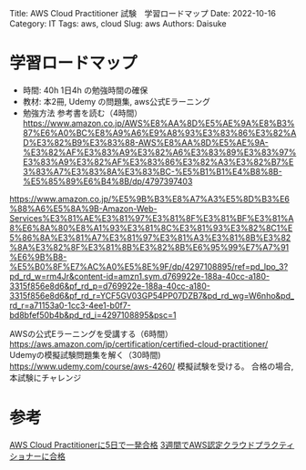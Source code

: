 Title: AWS Cloud Practitioner 試験　学習ロードマップ
Date: 2022-10-16
Category: IT
Tags: aws, cloud
Slug: aws
Authors: Daisuke


# 学習ロードマップ
- 時間: 40h 1日4h の勉強時間の確保
- 教材: 本2冊, Udemy の問題集, aws公式Eラーニング
- 勉強方法
参考書を読む（4時間）
https://www.amazon.co.jp/AWS%E8%AA%8D%E5%AE%9A%E8%B3%87%E6%A0%BC%E8%A9%A6%E9%A8%93%E3%83%86%E3%82%AD%E3%82%B9%E3%83%88-AWS%E8%AA%8D%E5%AE%9A-%E3%82%AF%E3%83%A9%E3%82%A6%E3%83%89%E3%83%97%E3%83%A9%E3%82%AF%E3%83%86%E3%82%A3%E3%82%B7%E3%83%A7%E3%83%8A%E3%83%BC-%E5%B1%B1%E4%B8%8B-%E5%85%89%E6%B4%8B/dp/4797397403

https://www.amazon.co.jp/%E5%9B%B3%E8%A7%A3%E5%8D%B3%E6%88%A6%E5%8A%9B-Amazon-Web-Services%E3%81%AE%E3%81%97%E3%81%8F%E3%81%BF%E3%81%A8%E6%8A%80%E8%A1%93%E3%81%8C%E3%81%93%E3%82%8C1%E5%86%8A%E3%81%A7%E3%81%97%E3%81%A3%E3%81%8B%E3%82%8A%E3%82%8F%E3%81%8B%E3%82%8B%E6%95%99%E7%A7%91%E6%9B%B8-%E5%B0%8F%E7%AC%A0%E5%8E%9F/dp/4297108895/ref=pd_lpo_3?pd_rd_w=rm4Jr&content-id=amzn1.sym.d769922e-188a-40cc-a180-3315f856e8d6&pf_rd_p=d769922e-188a-40cc-a180-3315f856e8d6&pf_rd_r=YCF5GV03GP54PP07DZB7&pd_rd_wg=W6nho&pd_rd_r=a71153a0-1cc3-4ee1-b0f7-bd8bfef50b4b&pd_rd_i=4297108895&psc=1

AWSの公式Eラーニングを受講する（6時間）
https://aws.amazon.com/jp/certification/certified-cloud-practitioner/
Udemyの模擬試験問題集を解く（30時間)
https://www.udemy.com/course/aws-4260/
模擬試験を受ける。
合格の場合,本試験にチャレンジ

# 参考
[ AWS Cloud Practitionerに5日で一発合格](https://www.handsshell.online/aws-cloud-practitioner/)
[3週間でAWS認定クラウドプラクティショナーに合格](https://dev.classmethod.jp/articles/howtostudy-aws-clf/)
